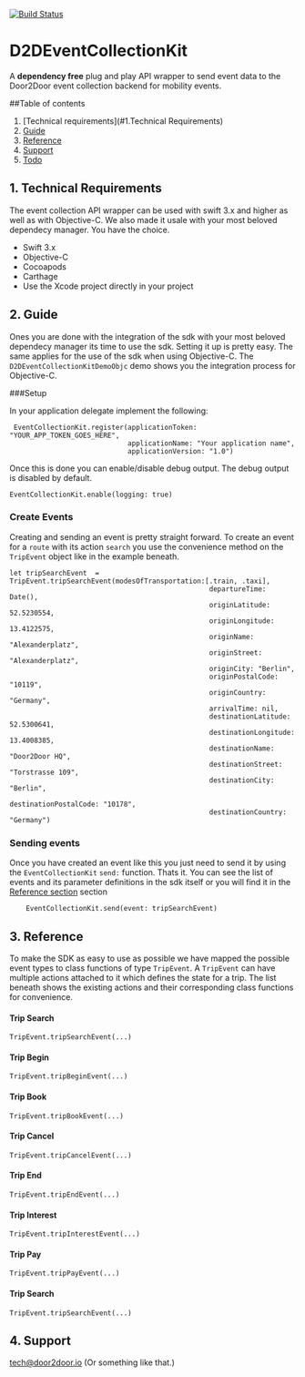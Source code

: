 [![Build Status](https://travis-ci.com/door2door-io/mobility-analytics-sdk-ios.svg?token=mxhR6CvH5qpkhU4ysi1n&branch=develop)](https://travis-ci.com/door2door-io/mobility-analytics-sdk-ios)

# D2DEventCollectionKit
A **dependency free** plug and play API wrapper to send event data to the Door2Door event collection backend for mobility events.
	
##Table of contents

1. [Technical requirements](#1.Technical Requirements)
2. [Guide](#2.Guide)
3. [Reference](#3.Reference)
4. [Support](#4.Support) 
5. [Todo](Documentation/todo.md)


## 1. Technical Requirements

The event collection API wrapper can be used with swift 3.x and higher as well as with Objective-C. We also made it usale with your most beloved dependecy manager. You have the choice. 

 * Swift 3.x
 * Objective-C
 * Cocoapods
 * Carthage
 * Use the Xcode project directly in your project


## 2. Guide

Ones you are done with the integration of the sdk with your most beloved dependecy manager its time to use the sdk. Setting it up is pretty easy. The same applies for the use of the sdk when using Objective-C. The ``D2DEventCollectionKitDemoObjc`` demo shows you the integration process for Objective-C. 

###Setup
 
In your application delegate implement the following: 

	 EventCollectionKit.register(applicationToken: "YOUR_APP_TOKEN_GOES_HERE",
                            	 applicationName: "Your application name",
                             	 applicationVersion: "1.0")
                             	 
Once this is done you can enable/disable debug output. The debug output is disabled by default. 
	
	EventCollectionKit.enable(logging: true)
	
### Create Events
Creating and sending an event is pretty straight forward. To create an event for a ``route`` with its action ``search`` you use the convenience method on the ``TripEvent`` object like in the example beneath. 

	let tripSearchEvent  = TripEvent.tripSearchEvent(modesOfTransportation:[.train, .taxi],
                                                     departureTime: Date(),
                                                     originLatitude: 52.5230554,
                                                     originLongitude: 13.4122575,
                                                     originName: "Alexanderplatz",
                                                     originStreet: "Alexanderplatz",
                                                     originCity: "Berlin",
                                                     originPostalCode: "10119",
                                                     originCountry: "Germany",
                                                     arrivalTime: nil,
                                                     destinationLatitude: 52.5300641,
                                                     destinationLongitude: 13.4008385,
                                                     destinationName: "Door2Door HQ",
                                                     destinationStreet: "Torstrasse 109",
                                                     destinationCity: "Berlin",
                                                     destinationPostalCode: "10178",
                                                     destinationCountry: "Germany")

### Sending events
Once you have created an event like this you just need to send it by using the ``EventCollectionKit`` ``send:`` function. Thats it. You can see the list of events and its parameter definitions in the sdk itself or you will find it in the [Reference section](#Reference) section

        EventCollectionKit.send(event: tripSearchEvent)

	
## 3. Reference
To make the SDK as easy to use as possible we have mapped the possible event types to class functions of type ``TripEvent``. A ``TripEvent`` can have multiple actions attached to it which defines the state for a trip. The list beneath shows the existing actions and their corresponding class functions for convenience.  

#### Trip Search

	TripEvent.tripSearchEvent(...)

#### Trip Begin
		
	TripEvent.tripBeginEvent(...)
	
#### Trip Book
		
	TripEvent.tripBookEvent(...)

#### Trip Cancel
		
	TripEvent.tripCancelEvent(...)
	
#### Trip End
		
	TripEvent.tripEndEvent(...)
	
#### Trip Interest
		
	TripEvent.tripInterestEvent(...)
	
#### Trip Pay
		
	TripEvent.tripPayEvent(...)
	
#### Trip Search
		
	TripEvent.tripSearchEvent(...)
	

## 4. Support

tech@door2door.io (Or something like that.)